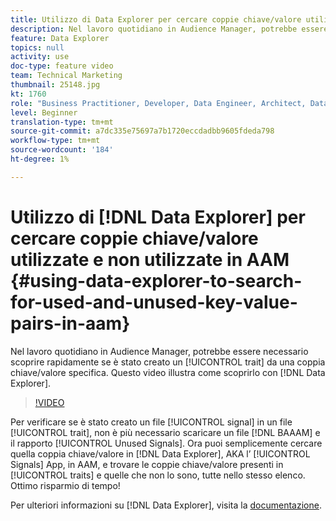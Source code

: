 ```yaml
---
title: Utilizzo di Data Explorer per cercare coppie chiave/valore utilizzate e non utilizzate in AAM
description: Nel lavoro quotidiano in Audience Manager, potrebbe essere necessario scoprire rapidamente se una caratteristica è stata creata da una coppia chiave/valore specifica. Questo video illustra come scoprire con Data Explorer.
feature: Data Explorer
topics: null
activity: use
doc-type: feature video
team: Technical Marketing
thumbnail: 25148.jpg
kt: 1760
role: "Business Practitioner, Developer, Data Engineer, Architect, Data Architect, Administrator, Leader"
level: Beginner
translation-type: tm+mt
source-git-commit: a7dc335e75697a7b1720eccdadbb9605fdeda798
workflow-type: tm+mt
source-wordcount: '184'
ht-degree: 1%

---
```



# Utilizzo di [!DNL Data Explorer] per cercare coppie chiave/valore utilizzate e non utilizzate in AAM {#using-data-explorer-to-search-for-used-and-unused-key-value-pairs-in-aam}

Nel lavoro quotidiano in Audience Manager, potrebbe essere necessario scoprire rapidamente se è stato creato un [!UICONTROL trait] da una coppia chiave/valore specifica. Questo video illustra come scoprirlo con [!DNL Data Explorer].

>[!VIDEO](https://video.tv.adobe.com/v/25148/?quality=12)

Per verificare se è stato creato un file [!UICONTROL signal] in un file [!UICONTROL trait], non è più necessario scaricare un file [!DNL BAAAM] e il rapporto [!UICONTROL Unused Signals]. Ora puoi semplicemente cercare quella coppia chiave/valore in [!DNL Data Explorer], AKA l’ [!UICONTROL Signals] App, in AAM, e trovare le coppie chiave/valore presenti in [!UICONTROL traits] e quelle che non lo sono, tutte nello stesso elenco. Ottimo risparmio di tempo!

Per ulteriori informazioni su [!DNL Data Explorer], visita la [documentazione](https://experiencecloud.adobe.com/resources/help/en_US/aam/data-explorer.html).